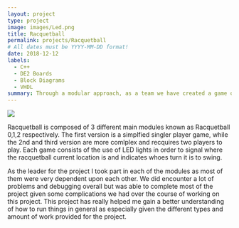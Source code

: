 ```yaml
---
layout: project
type: project
image: images/Led.png
title: Racquetball
permalink: projects/Racquetball
# All dates must be YYYY-MM-DD format!
date: 2018-12-12
labels:
  - C++
  - DE2 Boards
  - Block Diagrams
  - VHDL
summary: Through a modular approach, as a team we have created a game of an electronic version of racquetball through the use of C++ and programming them onto the Altera DE2 Boards.
---
```


<img class="ui medium right floated rounded image" src="../images/vacay-home-page.png">

Racquetball is composed of 3 different main modules known as Racquetball 0,1,2 respectively. The first version is a simplfied singler player game, while the 2nd and third version are more comlplex and recquires two players to play. Each game consists of the use of LED lights in order to signal where the racquetball current location is and indicates whoes turn it is to swing. 

As the leader for the project I took part in each of the modules as most of them were very dependent upon each other. We did encounter a lot of problems and debugging overall but was able to complete most of the project given some complications we had over the course of working on this project. This project has really helped me gain a better understanding of how to run things in general as especially given the different types and amount of work provided for the project.
 
